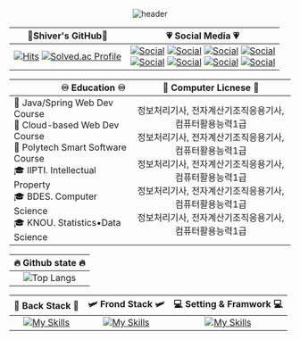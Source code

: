 <div align="center">
  
![header](https://capsule-render.vercel.app/api?type=Waving&color=timeGradient&height=180&section=header&text=Welcome&fontAlignY=40&desc=Shiver's_DevLog&animation=fadeIn&fontSize=60)


| 🐣Shiver's GitHub🐣 | 💗 Social Media 💗 |
|       :-----:        |       :-----:       |
|[![Hits](https://hits.seeyoufarm.com/api/count/incr/badge.svg?url=https%3A%2F%2Fgithub.com%2Fshiverlog%2Fhit-counter&count_bg=%23000000&title_bg=%23FF144B&icon=&icon_color=%23FF0000&title=GitHub)](https://hits.seeyoufarm.com)                                 [![Solved.ac Profile](http://mazassumnida.wtf/api/mini/generate_badge?boj=shiverlog)](https://solved.ac/shiverlog)                                   |[![Social](https://img.shields.io/badge/Home-2e0e4b?style=flat&logo=wordpress&logoColor=white)](https://www.shiverlog.com)                          [![Social](https://img.shields.io/badge/Blog-FF5722?style=flat&logo=blogger&logoColor=white)](shiverlog.blogspot.com)                               [![Social](https://img.shields.io/badge/Profile-181717?style=flat&logo=github)](https://shiverlog.github.io/)                                        [![Social](https://img.shields.io/badge/Project-8f0000?style=flat&logo=gitlab)](https://shiverlog.gitlab.io/)                                   <br/>                                                                                                                                                [![Social](https://img.shields.io/badge/Gmail-F06B66?style=flat&logo=gmail&logoColor=white)](mailto:shiverlog@gmail.com)                            [![Social](https://img.shields.io/badge/Outlook-0080ff?style=flat&logo=microsoftoutlook)](mailto:shiverlog@outlook.com)                              [![Social](https://img.shields.io/badge/Instagram-ff4162?style=flat&logo=instagram&logoColor=white)](https://www.instagram.com/shiver.log/)          [![Social](https://img.shields.io/badge/Linked_In-0a19db?style=flat&logo=linkedin&logoColor=white)](https://www.linkedin.com/in)|


|  &emsp;&emsp;&emsp;&emsp;&emsp; ♾️ Education ♾️  |  🔰 Computer Licnese 🔰  |
|       :-----       |       :-----:       |
|📕 Java/Spring Web Dev Course </br> 📗 Cloud-based Web Dev Course </br>  📙 Polytech Smart Software Course </br>                                                              🎓 IIPTI. Intellectual Property </br> 🎓 BDES. Computer Science </br> 🎓 KNOU. Statistics•Data Science </br>                                      | 정보처리기사, 전자계산기조직응용기사, 컴퓨터활용능력1급</br>정보처리기사, 전자계산기조직응용기사, 컴퓨터활용능력1급</br>정보처리기사, 전자계산기조직응용기사, 컴퓨터활용능력1급</br>정보처리기사, 전자계산기조직응용기사, 컴퓨터활용능력1급</br>정보처리기사, 전자계산기조직응용기사, 컴퓨터활용능력1급</br>|


| 🔥 Github state 🔥 |
|       :-----:       |
|![Top Langs](https://github-readme-stats.vercel.app/api/top-langs/?username=shiverlog&layout=compact&langs_count=16&card_width=320)|


| 🚀 Back Stack 🚀  | 🛩️ Frond Stack 🛩️ | 💻 Setting & Framwork 💻 |
|      :-----:       |      :-----:       |          :-----:          |
|[![My Skills](https://skillicons.dev/icons?i=java,python,cpp,php,ruby,nodejs&perline=3)](https://skillicons.dev)             |[![My Skills](https://skillicons.dev/icons?i=js,ts,react,redux,vue,svelte&perline=3)](https://skillicons.dev)                         |[![My Skills](https://skillicons.dev/icons?i=linux,kubernetes,azure,django,spring,selenium,hibernate,rust&perline=4)](https://skillicons.dev)|
</div>
